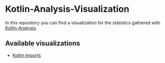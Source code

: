# Kotlin-Analysis-Visualization
In this repository you can find a visualization for the statistics gathered with [Kotlin-Analysis](https://github.com/JetBrains-Research/Kotlin-Analysis).

## Available visualizations
- [Kotlin Imports](./src/kotlin_imports/)
